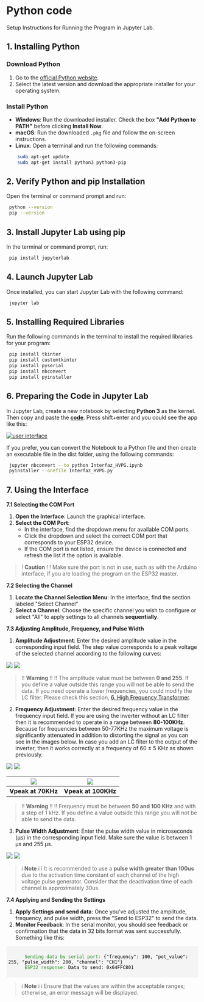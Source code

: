 # Python code

Setup Instructions for Running the Program in Jupyter Lab. 

## 1. Installing Python

### Download Python
1. Go to the [official Python website](https://www.python.org/downloads/).
2. Select the latest version and download the appropriate installer for your operating system.

### Install Python
- **Windows**: Run the downloaded installer. Check the box **"Add Python to PATH"** before clicking **Install Now**.
- **macOS**: Run the downloaded `.pkg` file and follow the on-screen instructions.
- **Linux**: Open a terminal and run the following commands:
```bash
    sudo apt-get update
    sudo apt-get install python3 python3-pip
```

## 2. Verify Python and pip Installation
Open the terminal or command prompt and run:
```bash
 python --version
 pip --version
```

## 3. Install Jupyter Lab using pip

In the terminal or command prompt, run:
```bash
 pip install jupyterlab
```

## 4. Launch Jupyter Lab

Once installed, you can start Jupyter Lab with the following command:
```bash
 jupyter lab
```

## 5. Installing Required Libraries

Run the following commands in the terminal to install the required libraries for your program:
```bash
 pip install tkinter
 pip install customtkinter
 pip install pyserial
 pip install nbconvert
 pip install pyinstaller
```

## 6. Preparing the Code in Jupyter Lab

In Jupyter Lab, create a new notebook by selecting **Python 3** as the kernel. Then copy and paste the [**code**](app_interfaz/Interfaz_HVPG.ipynb). Press shift+enter and you could see the app like this:

[![user interface](images/interface.png)](images/interface.png)

If you prefer, you can convert the Notebook to a Python file and then create an executable file in the dist folder, using the following commands: 
```bash
 jupyter nbconvert --to python Interfaz_HVPG.ipynb
 pyinstaller --onefile Interfaz_HVPG.py
```

## 7. Using the Interface

**7.1 Selecting the COM Port**

 1. **Open the Interface**: Launch the graphical interface.
 2. **Select the COM Port**: 
    - In the interface, find the dropdown menu for available COM ports.
    - Click the dropdown and select the correct COM port that corresponds to your ESP32 device.
    - If the COM port is not listed, ensure the device is connected and refresh the list if the option is available.


>! **Caution** 
>!
>! Make sure the port is not in use, such as with the Arduino interface, if you are loading the program on the ESP32 master.


**7.2 Selecting the Channel**

1. **Locate the Channel Selection Menu**: In the interface, find the section labeled "Select Channel"
2. **Select a Channel**: Choose the specific channel you wish to configure or select "All" to apply settings to all channels **sequentially**.

**7.3 Adjusting Amplitude, Frequency, and Pulse Width**

1. **Amplitude Adjustment**: Enter the desired amplitude value in the corresponding input field. The step value corresponds to a peak voltage of the selected channel according to the following curves: 

![](images/stepvsamplitude.png)
![](images/vpeakvsfreq.png)

>!! **Warning** 
>!!
>!! The amplitude value must be between **0 and 255**. If you define a value outside this range you will not be able to send the data. If you need operate a lower frequencies, you could modify the LC filter. Please check this section, [6. High Frequency Transformer](schematic2.md).

2. **Frequency Adjustment**: Enter the desired frequency value in the frequency input field. If you are using the inverter without an LC filter then it is recommended to operate in a range between **80-100KHz**. Because for frequencies between 50-77KHz the maximum voltage is significantly attenuated in addition to distorting the signal as you can see in the images below. In case you add an LC filter to the output of the inverter, then it works correctly at a frequency of 60 ± 5 KHz as shown previously. 

![](images/freqvsamplitude.png)
![](images/tablafreq1.png)

| [![](images/70khz.png)](images/70khz.png) | [![](images/100khz.png)](images/100khz.png) |
|:-------------------------------:|:--------------------------:|
| **Vpeak at 70KHz**            | **Vpeak at 100KHz**      |


>!! **Warning** 
>!!
>!! Frequency must be between **50 and 100 KHz** and with a step of 1 kHz. If you define a value outside this range you will not be able to send the data.


3. **Pulse Width Adjustment**: Enter the pulse width value in microseconds (µs) in the corresponding input field. Make sure the value is between 1 µs and 255 µs. 

![](images/amplitudevstime.png)
![](images/formula.png)


>i **Note** 
>i
>i It is recommended to use a **pulse width greater than 100us** due to the activation time constant of each channel of the high voltage pulse generator. Consider that the deactivation time of each channel is approximately 30us.


**7.4 Applying and Sending the Settings**

1. **Apply Settings and send data**: Once you've adjusted the amplitude, frequency, and pulse width, press the "Send to ESP32" to send the data. 
2. **Monitor Feedback**: In the serial monitor, you should see feedback or confirmation that the data in 32 bits format was sent successfully. Something like this:

<div style="background-color: #f4f4f4; padding: 5px; border-radius: 1px; overflow-x: auto;">
  <pre style="margin: 0; color: #d63384;">
    <code>
      <span style="color: #228B22;">Sending data by serial port:</span> <span style="color: #000;">{"frequency": 100, "pot_value": 255, "pulse_width": 200, "channel": "CH1"}</span>
      <span style="color: #228B22;">ESP32 response:</span> <span style="color: #000;">Data to send: 0x64FFC801</span>
    </code>
</div>

>i **Note** 
>i
>i Ensure that the values are within the acceptable ranges; otherwise, an error message will be displayed.














